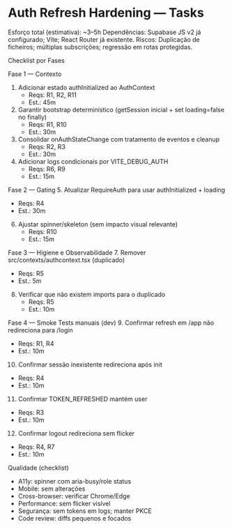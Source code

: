 # Auth Refresh Hardening — Tasks

Esforço total (estimativa): ~3–5h
Dependências: Supabase JS v2 já configurado; Vite; React Router já existente.
Riscos: Duplicação de ficheiros; múltiplas subscrições; regressão em rotas protegidas.

Checklist por Fases

Fase 1 — Contexto
1. Adicionar estado authInitialized ao AuthContext
   - Reqs: R1, R2, R11
   - Est.: 45m
2. Garantir bootstrap determinístico (getSession inicial + set loading=false no finally)
   - Reqs: R1, R10
   - Est.: 30m
3. Consolidar onAuthStateChange com tratamento de eventos e cleanup
   - Reqs: R2, R3
   - Est.: 30m
4. Adicionar logs condicionais por VITE_DEBUG_AUTH
   - Reqs: R6, R9
   - Est.: 15m

Fase 2 — Gating
5. Atualizar RequireAuth para usar authInitialized + loading
   - Reqs: R4
   - Est.: 30m
6. Ajustar spinner/skeleton (sem impacto visual relevante)
   - Reqs: R10
   - Est.: 15m

Fase 3 — Higiene e Observabilidade
7. Remover src/contexts/authcontext.tsx (duplicado)
   - Reqs: R5
   - Est.: 5m
8. Verificar que não existem imports para o duplicado
   - Reqs: R5
   - Est.: 10m

Fase 4 — Smoke Tests manuais (dev)
9. Confirmar refresh em /app não redireciona para /login
   - Reqs: R1, R4
   - Est.: 10m
10. Confirmar sessão inexistente redireciona após init
   - Reqs: R4
   - Est.: 10m
11. Confirmar TOKEN_REFRESHED mantém user
   - Reqs: R3
   - Est.: 10m
12. Confirmar logout redireciona sem flicker
   - Reqs: R4, R7
   - Est.: 10m

Qualidade (checklist)
- A11y: spinner com aria-busy/role status
- Mobile: sem alterações
- Cross-browser: verificar Chrome/Edge
- Performance: sem flicker visível
- Segurança: sem tokens em logs; manter PKCE
- Code review: diffs pequenos e focados